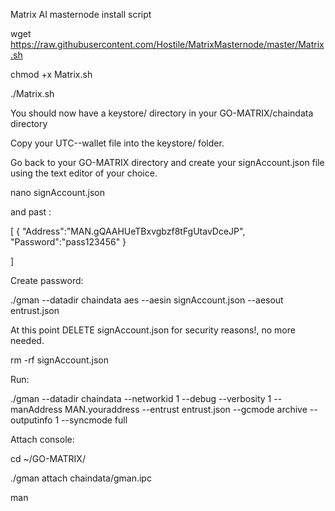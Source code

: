 Matrix AI masternode install script

wget https://raw.githubusercontent.com/Hostile/MatrixMasternode/master/Matrix.sh

chmod +x Matrix.sh

./Matrix.sh

You should now have a keystore/ directory in your GO-MATRIX/chaindata directory

Copy your UTC--wallet file into the keystore/ folder.


Go back to your GO-MATRIX directory and create your signAccount.json file using the text editor of your choice. 

nano signAccount.json

and past :

[
  {
    "Address":"MAN.gQAAHUeTBxvgbzf8tFgUtavDceJP",
    "Password":"pass123456"
  }

]


Create password:

./gman --datadir chaindata aes --aesin signAccount.json --aesout entrust.json

At this point DELETE signAccount.json for security reasons!, no more needed.

rm -rf signAccount.json 

Run:

./gman --datadir chaindata --networkid 1 --debug --verbosity 1 --manAddress MAN.youraddress --entrust entrust.json --gcmode archive --outputinfo 1 --syncmode full



Attach console:

cd ~/GO-MATRIX/

./gman attach chaindata/gman.ipc

man

